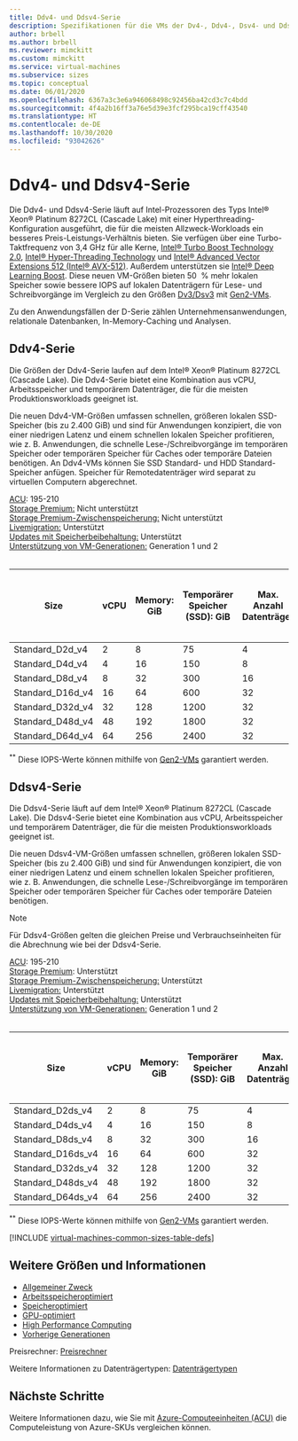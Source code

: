 ```yaml
---
title: Ddv4- und Ddsv4-Serie
description: Spezifikationen für die VMs der Dv4-, Ddv4-, Dsv4- und Ddsv4-Serie.
author: brbell
ms.author: brbell
ms.reviewer: mimckitt
ms.custom: mimckitt
ms.service: virtual-machines
ms.subservice: sizes
ms.topic: conceptual
ms.date: 06/01/2020
ms.openlocfilehash: 6367a3c3e6a946068498c92456ba42cd3c7c4bdd
ms.sourcegitcommit: 4f4a2b16ff3a76e5d39e3fcf295bca19cff43540
ms.translationtype: HT
ms.contentlocale: de-DE
ms.lasthandoff: 10/30/2020
ms.locfileid: "93042626"
---
```

# <a name="ddv4-and-ddsv4-series"></a>Ddv4- und Ddsv4-Serie

Die Ddv4- und Ddsv4-Serie läuft auf Intel-Prozessoren des Typs Intel&reg; Xeon&reg; Platinum 8272CL (Cascade Lake) mit einer Hyperthreading-Konfiguration ausgeführt, die für die meisten Allzweck-Workloads ein besseres Preis-Leistungs-Verhältnis bieten. Sie verfügen über eine Turbo-Taktfrequenz von 3,4 GHz für alle Kerne, [Intel&reg; Turbo Boost Technology 2.0](https://www.intel.com/content/www/us/en/architecture-and-technology/turbo-boost/turbo-boost-technology.html), [Intel&reg; Hyper-Threading Technology](https://www.intel.com/content/www/us/en/architecture-and-technology/hyper-threading/hyper-threading-technology.html) und [Intel&reg; Advanced Vector Extensions 512 (Intel&reg; AVX-512)](https://www.intel.com/content/www/us/en/architecture-and-technology/avx-512-overview.html). Außerdem unterstützen sie [Intel&reg; Deep Learning Boost](https://software.intel.com/content/www/us/en/develop/topics/ai/deep-learning-boost.html). Diese neuen VM-Größen bieten 50  % mehr lokalen Speicher sowie bessere IOPS auf lokalen Datenträgern für Lese- und Schreibvorgänge im Vergleich zu den Größen [Dv3/Dsv3](./dv3-dsv3-series.md) mit [Gen2-VMs](./generation-2.md).

Zu den Anwendungsfällen der D-Serie zählen Unternehmensanwendungen, relationale Datenbanken, In-Memory-Caching und Analysen.

## <a name="ddv4-series"></a>Ddv4-Serie

Die Größen der Ddv4-Serie laufen auf dem Intel&reg; Xeon&reg; Platinum 8272CL (Cascade Lake). Die Ddv4-Serie bietet eine Kombination aus vCPU, Arbeitsspeicher und temporärem Datenträger, die für die meisten Produktionsworkloads geeignet ist.

Die neuen Ddv4-VM-Größen umfassen schnellen, größeren lokalen SSD-Speicher (bis zu 2.400 GiB) und sind für Anwendungen konzipiert, die von einer niedrigen Latenz und einem schnellen lokalen Speicher profitieren, wie z. B. Anwendungen, die schnelle Lese-/Schreibvorgänge im temporären Speicher oder temporären Speicher für Caches oder temporäre Dateien benötigen. An Ddv4-VMs können Sie SSD Standard- und HDD Standard-Speicher anfügen. Speicher für Remotedatenträger wird separat zu virtuellen Computern abgerechnet.

[ACU](acu.md): 195-210<br>
[Storage Premium:](premium-storage-performance.md) Nicht unterstützt<br>
[Storage Premium-Zwischenspeicherung:](premium-storage-performance.md) Nicht unterstützt<br>
[Livemigration:](maintenance-and-updates.md) Unterstützt<br>
[Updates mit Speicherbeibehaltung:](maintenance-and-updates.md) Unterstützt<br>
[Unterstützung von VM-Generationen:](generation-2.md) Generation 1 und 2<br>
<br> 

| Size | vCPU | Memory: GiB | Temporärer Speicher (SSD): GiB | Max. Anzahl Datenträger | <sup>**</sup> Maximaler Durchsatz (Cache und temporärer Speicher): IOPS/MBit/s | Maximale Anzahl NICs|Erwartete Netzwerkbandbreite (MBit/s) |
|---|---|---|---|---|---|---|---|
| Standard_D2d_v4 | 2 | 8 | 75 | 4 | 19.000/120 | 2|1000 |
| Standard_D4d_v4 | 4 | 16 | 150 | 8 | 38.500/242 | 2|2000 |
| Standard_D8d_v4 | 8 | 32 | 300 | 16 | 77.000/485 | 4|4000 |
| Standard_D16d_v4 | 16 | 64 | 600 | 32 | 154.000/968 | 8|8.000 |
| Standard_D32d_v4 | 32 | 128 | 1200 | 32 | 308.000/1.936 | 8|16000 |
| Standard_D48d_v4 | 48 | 192 | 1800 | 32 | 462.000/2.904 | 8|24.000 |
| Standard_D64d_v4 | 64 | 256 | 2400 | 32 | 615.000/3.872 | 8|30.000 |

<sup>**</sup> Diese IOPS-Werte können mithilfe von [Gen2-VMs](generation-2.md) garantiert werden.

## <a name="ddsv4-series"></a>Ddsv4-Serie

Die Ddsv4-Serie läuft auf dem Intel&reg; Xeon&reg; Platinum 8272CL (Cascade Lake). Die Ddsv4-Serie bietet eine Kombination aus vCPU, Arbeitsspeicher und temporärem Datenträger, die für die meisten Produktionsworkloads geeignet ist.

Die neuen Ddsv4-VM-Größen umfassen schnellen, größeren lokalen SSD-Speicher (bis zu 2.400 GiB) und sind für Anwendungen konzipiert, die von einer niedrigen Latenz und einem schnellen lokalen Speicher profitieren, wie z. B. Anwendungen, die schnelle Lese-/Schreibvorgänge im temporären Speicher oder temporären Speicher für Caches oder temporäre Dateien benötigen. 

 > [!NOTE]
 >Für Ddsv4-Größen gelten die gleichen Preise und Verbrauchseinheiten für die Abrechnung wie bei der Ddsv4-Serie.

[ACU](acu.md): 195-210<br>
[Storage Premium](premium-storage-performance.md): Unterstützt<br>
[Storage Premium-Zwischenspeicherung:](premium-storage-performance.md) Unterstützt<br>
[Livemigration:](maintenance-and-updates.md) Unterstützt<br>
[Updates mit Speicherbeibehaltung:](maintenance-and-updates.md) Unterstützt<br>
[Unterstützung von VM-Generationen:](generation-2.md) Generation 1 und 2<br>
<br> 

| Size | vCPU | Memory: GiB | Temporärer Speicher (SSD): GiB | Max. Anzahl Datenträger | <sup>**</sup> Maximaler Durchsatz (Cache und temporärer Speicher): IOPS/MBit/s (Cachegröße in GiB) | Maximaler Durchsatz des Datenträgers ohne Cache: IOPS/MBit/s | Maximale Anzahl NICs|Erwartete Netzwerkbandbreite (MBit/s) |
|---|---|---|---|---|---|---|---|---|
| Standard_D2ds_v4 | 2 | 8 | 75 | 4 | 19.000/120(50) | 3200/48 | 2|1000 |
| Standard_D4ds_v4 | 4 | 16 | 150 | 8 | 38.500/242(100) | 6400/96 | 2|2000 |
| Standard_D8ds_v4 | 8 | 32 | 300 | 16 | 77.000/485(200) | 12800/192 | 4|4000 |
| Standard_D16ds_v4 | 16 | 64 | 600 | 32 | 154.000/968(400) | 25600/384 | 8|8.000 |
| Standard_D32ds_v4 | 32 | 128 | 1200 | 32 | 308.000/1.936(800) | 51200/768 | 8|16000 |
| Standard_D48ds_v4 | 48 | 192 | 1800 | 32 | 462.000/2.904(1.200) | 76800/1152 | 8|24.000 |
| Standard_D64ds_v4 | 64 | 256 | 2400 | 32 | 615.000/3.872(1.600) | 80000/1200 | 8|30.000 |

<sup>**</sup> Diese IOPS-Werte können mithilfe von [Gen2-VMs](generation-2.md) garantiert werden.

[!INCLUDE [virtual-machines-common-sizes-table-defs](../../includes/virtual-machines-common-sizes-table-defs.md)]

## <a name="other-sizes-and-information"></a>Weitere Größen und Informationen

- [Allgemeiner Zweck](sizes-general.md)
- [Arbeitsspeicheroptimiert](sizes-memory.md)
- [Speicheroptimiert](sizes-storage.md)
- [GPU-optimiert](sizes-gpu.md)
- [High Performance Computing](sizes-hpc.md)
- [Vorherige Generationen](sizes-previous-gen.md)

Preisrechner: [Preisrechner](https://azure.microsoft.com/pricing/calculator/)

Weitere Informationen zu Datenträgertypen: [Datenträgertypen](./disks-types.md#ultra-disk)


## <a name="next-steps"></a>Nächste Schritte

Weitere Informationen dazu, wie Sie mit [Azure-Computeeinheiten (ACU)](acu.md) die Computeleistung von Azure-SKUs vergleichen können.
